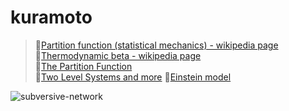 # kuramoto

> 🔗[Partition function (statistical mechanics) - wikipedia page](https://en.wikipedia.org/wiki/Partition_function_(statistical_mechanics)#Canonical_partition_function)  
> 🔗[Thermodynamic beta - wikipedia page](https://en.wikipedia.org/wiki/Thermodynamic_beta)      
> 🔗[The Partition Function](https://theory.physics.manchester.ac.uk/~judith/stat_therm/node68.html)  
> 🔗[Two Level Systems and more](http://home.thep.lu.se/~larsg/Site/SM2.pdf)
> 🔗[Einstein model](https://solidstate.quantumtinkerer.tudelft.nl/1_einstein_model/)

![subversive-network](https://user-images.githubusercontent.com/111261353/188546662-4dbdfe6b-f485-4a8a-9f5a-436bc25d3074.png)
